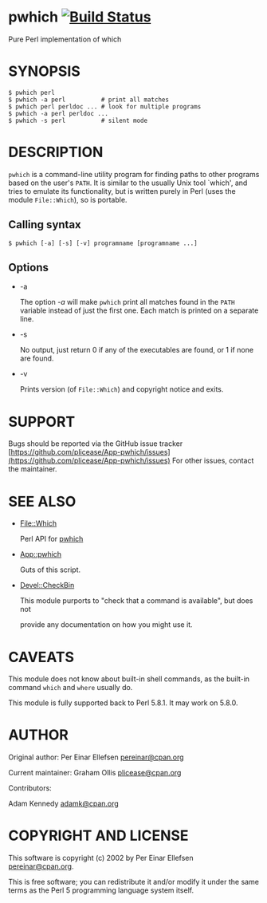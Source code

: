 # pwhich [![Build Status](https://secure.travis-ci.org/plicease/App-pwhich.png)](http://travis-ci.org/plicease/App-pwhich)

Pure Perl implementation of which

# SYNOPSIS

    $ pwhich perl
    $ pwhich -a perl          # print all matches
    $ pwhich perl perldoc ... # look for multiple programs
    $ pwhich -a perl perldoc ...
    $ pwhich -s perl          # silent mode

# DESCRIPTION

`pwhich` is a command-line utility program for finding paths to other
programs based on the user's `PATH`. It is similar to the usually Unix
tool \`which', and tries to emulate its functionality, but is written
purely in Perl (uses the module `File::Which`), so is portable.

## Calling syntax

    $ pwhich [-a] [-s] [-v] programname [programname ...]

## Options

- -a

    The option _-a_ will make `pwhich` print all matches found in the
    `PATH` variable instead of just the first one. Each match is printed
    on a separate line.

- -s

    No output, just return 0 if any of the executables are found, or 1
    if none are found.

- -v

    Prints version (of `File::Which`) and copyright notice and exits.

# SUPPORT

Bugs should be reported via the GitHub issue tracker
[https://github.com/plicease/App-pwhich/issues](https://github.com/plicease/App-pwhich/issues)
For other issues, contact the maintainer.

# SEE ALSO

- [File::Which](https://metacpan.org/pod/File::Which)

    Perl API for [pwhich](https://metacpan.org/pod/pwhich)

- [App::pwhich](https://metacpan.org/pod/App::pwhich)

    Guts of this script.

- [Devel::CheckBin](https://metacpan.org/pod/Devel::CheckBin)

    This module purports to "check that a command is available", but does not

    provide any documentation on how you might use it.

# CAVEATS

This module does not know about built-in shell commands, as the built-in
command `which` and `where` usually do.

This module is fully supported back to Perl 5.8.1.  It may work on 5.8.0.

# AUTHOR

Original author: Per Einar Ellefsen <pereinar@cpan.org>

Current maintainer: Graham Ollis <plicease@cpan.org>

Contributors:

Adam Kennedy <adamk@cpan.org>

# COPYRIGHT AND LICENSE

This software is copyright (c) 2002 by Per Einar Ellefsen <pereinar@cpan.org>.

This is free software; you can redistribute it and/or modify it under
the same terms as the Perl 5 programming language system itself.
